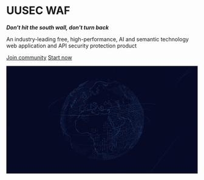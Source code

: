 # UUSEC WAF

***Don't hit the south wall, don't turn back***

An industry-leading free, high-performance, AI and semantic technology web application and API security protection product

[<i class="iconfont icon-github"></i> Join community](https://github.com/Safe3/uuWAF)
[Start now <i class="iconfont icon-down"></i>](#main)

<!-- background image -->
![](_media/2.png)

